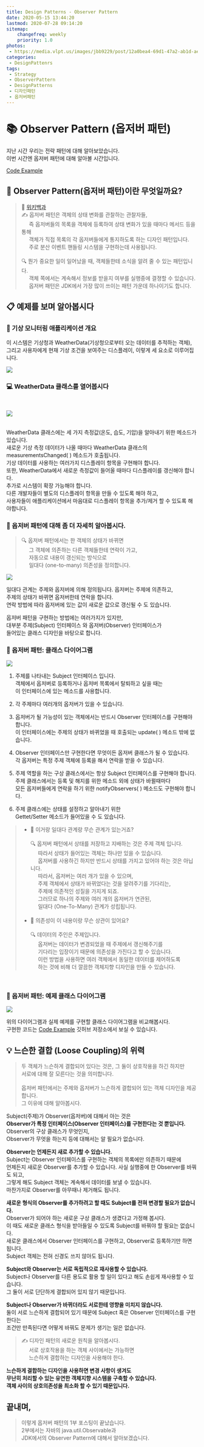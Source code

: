 ```yaml
---
title: Design Patterns - Observer Pattern
date: 2020-05-15 13:44:20
lastmod: 2020-07-28 09:14:20
sitemap:
    changefreq: weekly
    priority: 1.0
photos:
 - https://media.vlpt.us/images/jbb9229/post/12a0bea4-69d1-47a2-ab1d-ae428d11f16e/wordcloud.png
categories:
 - DesignPattenrs
tags: 
 - Strategy
 - ObserverPattern
 - DesignPatterns
 - 디자인패턴
 - 옵저버패턴
--- 
```


# 📚&nbsp;Observer Pattern (옵저버 패턴)<br/>

지난 시간 우리는 전략 패턴에 대해 알아보았습니다.<br/>
이번 시간엔 옵저버 패턴에 대해 알아볼 시간입니다.<br/>

[Code Example](https://github.com/jbb9229/DesignPatterns/tree/master/src/observer)

## 🤔&nbsp;Observer Pattern(옵저버 패턴)이란 무엇일까요?

> 📑&nbsp;[위키백과](https://ko.wikipedia.org/wiki/%EC%98%B5%EC%84%9C%EB%B2%84_%ED%8C%A8%ED%84%B4) <br/>
✍&nbsp;옵저버 패턴은 객체의 상태 변화를 관찰하는 관찰자들,<br/>
&nbsp;&nbsp;&nbsp;&nbsp;&nbsp;즉 옵저버들의 목록을 객체에 등록하여 상태 변화가 있을 때마다 메서드 등을 통해<br/>
&nbsp;&nbsp;&nbsp;&nbsp;&nbsp;객체가 직접 목록의 각 옵저버들에게 통지하도록 하는 디자인 패턴입니다.<br/>
&nbsp;&nbsp;&nbsp;&nbsp;&nbsp;주로 분산 이벤트 핸들링 시스템을 구현하는데 사용됩니다.<br/><br/>
🔍&nbsp;뭔가 중요한 일이 일어났을 때, 객체들한테 소식을 알려 줄 수 있는 패턴입니다.<br/>
&nbsp;&nbsp;&nbsp;&nbsp;&nbsp;객체 쪽에서는 계속해서 정보를 받을지 여부를 실행중에 결졍할 수 있습니다.<br/>
&nbsp;&nbsp;&nbsp;&nbsp;&nbsp;옵저버 패턴은 JDK에서 가장 많이 쓰이는 패턴 가운데 하나이기도 합니다.<br/>

## 📋&nbsp;예제를 보며 알아봅시다

### 📡&nbsp;기상 모니터링 애플리케이션 개요

이 시스템은 기상청과 WeatherData(기상청으로부터 오는 데이터를 추적하는 객체), <br/>
그리고 사용자에게 현재 기상 조건을 보여주는 디스플레이, 이렇게 세 요소로 이루어집니다.

![](https://images.velog.io/images/jbb9229/post/47d208c6-7638-49fa-a929-1db0b406a978/Design%20Patterns%20Images_0.png)

### 💻&nbsp;WeatherData 클래스를 열어봅시다
<br/>

![](https://images.velog.io/images/jbb9229/post/6be96c5e-ca85-4dd0-8718-2fa682ee45ab/Untitled%20Diagram%20(2).png)

<br/>
WeatherData 클래스에는 세 가지 측정값(온도, 습도, 기압)을 알아내기 위한 메소드가 있습니다.<br/>
새로운 기상 측정 데이터가 나올 때마다 WeatherData 클래스의 <br/>
measurementsChanged( ) 메소드가 호출됩니다.<br/>
기상 데이터를 사용하는 여러가지 디스플레이 항목을 구현해야 합니다.<br/>
또한, WeatherData에서 새로운 측정값이 들어올 때마다 디스플레이를 갱신해야 합니다.<br/>
추가로 시스템이 확장 가능해야 합니다.<br/>
다른 개발자들이 별도의 디스플레이 항목을 만들 수 있도록 해야 하고,<br/>
사용자들이 애플리케이션에서 마음대로 디스플레이 항목을 추가/제거 할 수 있도록 해야합니다.<br/>

### 📖&nbsp;옵저버 패턴에 대해 좀 더 자세히 알아봅시다.

> 🔍&nbsp;옵저버 패턴에서는 한 객체의 상태가 바뀌면 <br/>
&nbsp;&nbsp;&nbsp;&nbsp;&nbsp;그 객체에 의존하는 다른 객체들한테 연락이 가고,<br/>
&nbsp;&nbsp;&nbsp;&nbsp;&nbsp;자동으로 내용이 갱신되는 방식으로<br/>
&nbsp;&nbsp;&nbsp;&nbsp;&nbsp;일대다 (one-to-many) 의존성을 정의합니다.<br/>

![](https://images.velog.io/images/jbb9229/post/872e122d-fff5-4ea0-98a5-ff45b4b8fbd4/Untitled%20Diagram%20(4).png)

일대다 관계는 주제와 옵저버에 의해 정의됩니다. 옵저버는 주제에 의존하고,<br/>
주제의 상태가 바뀌면 옵저버한테 연락을 합니다.<br/>
연락 방법에 따라 옵저버에 있는 값이 새로운 값으로 갱신될 수 도 있습니다.<br/>

옵저버 패턴을 구현하는 방법에는 여러가지가 있지만,<br/>
대부분 주제(Subject) 인터페이스 와 옵저버(Observer) 인터페이스가<br/>
들어있는 클래스 디자인을 바탕으로 합니다.<br/>

### 🕎&nbsp;옵저버 패턴: 클래스 다이어그램

![](https://images.velog.io/images/jbb9229/post/d3822490-f750-498a-aa7b-6ff9ea2cc81d/Untitled%20Diagram%20(6).png)

1. 주제를 나타내는 Subject 인터페이스 입니다.<br/>
객체에서 옵저버로 등록하거나 옵저버 목록에서 탈퇴하고 싶을 때는<br/>
이 인터페이스에 있는 메소드를 사용합니다.<br/>

2. 각 주제마다 여러개의 옵저버가 있을 수 있습니다.<br/>

3. 옵저버가 될 가능성이 있는 객체에서는 반드시 Observer 인터페이스를 구현해야 합니다.<br/>
이 인터페이스에는 주제의 상태가 바뀌었을 때 호출되는 update( ) 메소드 밖에 없습니다.<br/>

4. Observer 인터페이스만 구현한다면 무엇이든 옵저버 클래스가 될 수 있습니다.<br/>
각 옵저버는 특정 주제  객체에 등록을 해서 연락을 받을 수 있습니다.<br/>

5. 주제 역할을 하는 구상 클래스에서는 항상 Subject 인터페이스를 구현해야 합니다.<br/>
주제 클래스에서는 등록 및 해지를 위한 메소드 외에 상태가 바뀔때마다 <br/>
모든 옵저버들에게 연락을 하기 위한 notifyObservers( ) 메소드도 구현해야 합니다.<br/>

6. 주제 클래스에는 상태를 설정하고 알아내기 위한 <br/>
Gettet/Setter 메소드가 들어있을 수 도 있습니다.<br/>

> - 🤔&nbsp;이거랑 일대다 관계랑 무슨 관계가 있는거죠?<br/><br/>
🔍&nbsp;옵저버 패턴에서 상태를 저장하고 지배하는 것은 주제 객체 입니다.<br/>
&nbsp;&nbsp;&nbsp;&nbsp;&nbsp;따라서 상태가 들어있는 객체는 하나만 있을 수 있습니다.<br/>
&nbsp;&nbsp;&nbsp;&nbsp;&nbsp;옵저버를 사용하긴 하지만 반드시 상태를 가지고 있어야 하는 것은 아닙니다.<br/>
&nbsp;&nbsp;&nbsp;&nbsp;&nbsp;따라서, 옵저버는 여러 개가 있을 수 있으며,<br/>
&nbsp;&nbsp;&nbsp;&nbsp;&nbsp;주제 객체에서 상태가 바뀌었다는 것을 알려주기를 기다리는,<br/>
&nbsp;&nbsp;&nbsp;&nbsp;&nbsp;주제에 의존적인 성질을 가지게 되죠.<br/>
&nbsp;&nbsp;&nbsp;&nbsp;&nbsp;그러므로 하나의 주제와 여러 개의 옵저버가 연관된,<br/>
&nbsp;&nbsp;&nbsp;&nbsp;&nbsp;일대다 (One-To-Many) 관계가 성립됩니다.<br/><br/>
>- 🤔&nbsp;의존성이 이 내용이랑 무슨 상관이 있어요?<br/><br/>
🔍&nbsp;데이터의 주인은 주제입니다.<br/>
&nbsp;&nbsp;&nbsp;&nbsp;&nbsp;옵저버는 데이터가 변경되었을 때 주제에서 갱신해주기를<br/>
&nbsp;&nbsp;&nbsp;&nbsp;&nbsp;기다리는 입장이기 때문에 의존성을 가진다고 할 수 있습니다.<br/>
&nbsp;&nbsp;&nbsp;&nbsp;&nbsp;이런 방법을 사용하면 여러 객체에서 동일한 데이터를 제어하도록<br/>
&nbsp;&nbsp;&nbsp;&nbsp;&nbsp;하는 것에 비해 더 깔끔한 객체지향 디자인을 만들 수 있습니다.
<br/>


### 🕎&nbsp;옵저버 패턴: 예제 클래스 다이어그램

![](https://images.velog.io/images/jbb9229/post/d2f53f0e-3615-4a2c-adbb-d410ae011159/Untitled%20Diagram%20(7).png)

위의 다이어그램과 실제 예제를 구현할 클래스 다이어그램을 비교해봅시다.<br/>
구현한 코드는 [Code Example](https://github.com/jbb9229/DesignPatterns/tree/master/src/observer) 깃허브 저장소에서 보실 수 있습니다.

## 💡&nbsp;느슨한 결합 (Loose Coupling)의 위력

> 두 객체가 느슨하게 결합되어 있다는 것은, 그 둘이 상호작용을 하긴 하지만<br/>
서로에 대해 잘 모른다는 것을 의미합니다.<br/><br/>
옵저버 패턴에서는 주제와 옵저버가 느슨하게 결합되어 있는 객체 디자인을 제공합니다.<br/>
그 이유에 대해 알아봅시다.<br/>

Subject(주제)가 Observer(옵저버)에 대해서 아는 것은 <br/>
**Observer가 특정 인터페이스(Observer 인터페이스)를 구현한다는 것 뿐입니다.** <br/>
Observer의 구상 클래스가 무엇인지, <br/>
Observer가 무엇을 하는지 등에 대해서는 알 필요가 없습니다.<br/>

**Observer는 언제든지 새로 추가할 수 있습니다.** <br/>
Subject는 Observer 인터페이스를 구현하는 객체의 목록에만 의존하기 때문에<br/>
언제든지 새로운 Observer를 추가할 수 있습니다. 사실 실행중에 한 Observer를 바꿔도  되고,<br/>
그렇게 해도 Subject 객체는 계속해서 데이터를 보낼 수 있습니다.<br/>
마찬가지로 Observer를 아무때나 제거해도 됩니다.<br/>

**새로운 형식의 Observer를 추가하려고 할 때도 Subject를 전혀 변경할 필요가 없습니다.** <br/>
Observer가 되어야 하는 새로운 구상 클래스가 생겼다고 가정해 봅시다.<br/>
이 때도 새로운 클래스 형식을 받아들일 수 있도록 Subject를 바꿔야 할 필요는 없습니다.<br/>
새로운 클래스에서 Observer 인터페이스를 구현하고, Observer로 등록하기만 하면 됩니다.<br/>
Subject 객체는 전혀 신경도 쓰지 않아도 됩니다.<br/>

**Subject와 Observer는 서로 독립적으로 재사용할 수 있습니다.** <br/>
Subject나 Observer를 다른 용도로 활용 할 일이 있다고 해도 손쉽게 재사용할 수 있습니다. <br/>
그 둘이 서로 단단하게 결합되어 있지 않기 때문입니다. <br/>

**Subject나 Observer가 바뀌더라도 서로한테 영향을 미치지 않습니다.** <br/>
둘이 서로 느슨하게 결합되어 있기 때문에 Subject 혹은 Observer 인터페이스를 구현한다는 <br/>
조건만 만족된다면 어떻게 바꿔도 문제가 생기는 일은 없습니다. <br/>

>✍&nbsp;디자인 패턴의 새로운 원칙을 알아봅시다. <br/>
&nbsp;&nbsp;&nbsp;&nbsp;&nbsp;서로 상호작용을 하는 객체 사이에서는 가능하면 <br/>
&nbsp;&nbsp;&nbsp;&nbsp;&nbsp;느슨하게 결합하는 디자인을 사용해야 한다. <br/>

**느슨하게 결합하는 디자인을 사용하면 변경 사항이 생겨도  <br/>
무난히 처리할 수 있는 유연한 객체지향 시스템을 구축할 수 있습니다. <br/>
객체 사이의 상호의존성을 최소화 할 수 있기 때문입니다.**

## 끝내며,
> 이렇게 옵저버 패턴의 1부 포스팅이 끝났습니다.<br/>
2부에서는 자바의 java.util.Observable과 <br/>
JDK에서의 Observer Pattern에 대해서 알아보겠습니다.